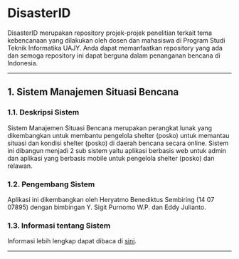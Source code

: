 # DisasterID
DisasterID merupakan repository projek-projek penelitian terkait tema kebencanaan yang dilakukan oleh dosen dan mahasiswa di Program Studi Teknik Informatika UAJY. Anda dapat memanfaatkan repository yang ada dan semoga repository ini dapat berguna dalam penanganan bencana di Indonesia.

---

## 1. Sistem Manajemen Situasi Bencana 
### 1.1. Deskripsi Sistem
Sistem Manajemen Situasi Bencana merupakan perangkat lunak yang dikembangkan untuk membantu pengelola shelter (posko) untuk memantau situasi dan kondisi shelter (posko) di daerah bencana secara online. Sistem ini dibangun menjadi 2 sub sistem yaitu aplikasi berbasis web untuk admin dan aplikasi yang berbasis mobile untuk pengelola shelter (posko) dan relawan.
### 1.2. Pengembang Sistem
Aplikasi ini dikembangkan oleh Heryatmo Benediktus Sembiring (14 07 07895) dengan bimbingan Y. Sigit Purnomo W.P. dan Eddy Julianto. 
### 1.3. Informasi tentang Sistem
Informasi lebih lengkap dapat dibaca di [sini](sistem-manajemen-situasi-bencana.md).

---

